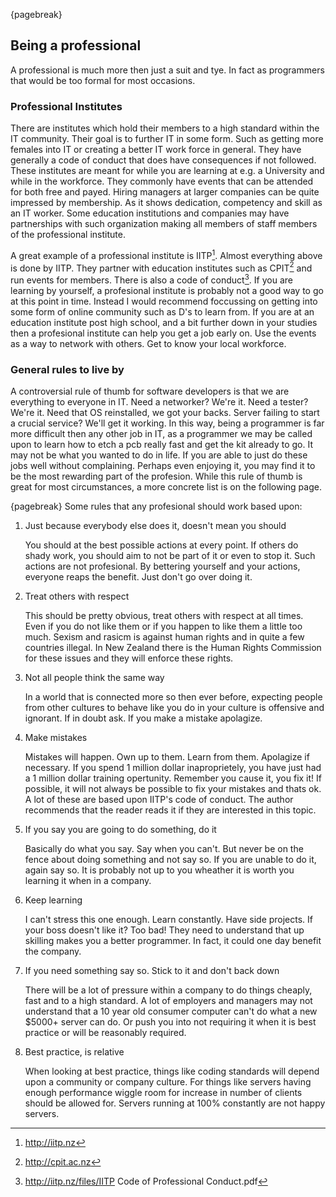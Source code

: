 {pagebreak}

## Being a professional
A professional is much more then just a suit and tye. In fact as programmers that would be too formal for most occasions.

### Professional Institutes
There are institutes which hold their members to a high standard within the IT community. Their goal is to further IT in some form. Such as getting more females into IT or creating a better IT work force in general.
They have generally a code of conduct that does have consequences if not followed.
These institutes are meant for while you are learning at e.g. a University and while in the workforce. They commonly have events that can be attended for both free and payed. Hiring managers at larger companies can be quite impressed by membership. As it shows dedication, competency and skill as an IT worker.
Some education institutions and companies may have partnerships with such organization making all members of staff members of the professional institute.

A great example of a professional institute is IITP[^IITPwebsite]. Almost everything above is done by IITP. They partner with education institutes such as CPIT[^CPITwebsite] and run events for members. There is also a code of conduct[^IITPCodeOfConduct].
If you are learning by yourself, a profesional institute is probably not a good way to go at this point in time. Instead I would recommend foccussing on getting into some form of online community such as D's to learn from. If you are at an education institute post high school, and a bit further down in your studies then a profesional institute can help you get a job early on. Use the events as a way to network with others. Get to know your local workforce.

### General rules to live by
A controversial rule of thumb for software developers is that we are everything to everyone in IT. Need a networker? We're it. Need a tester? We're it. Need that OS reinstalled, we got your backs. Server failing to start a crucial service? We'll get it working.
In this way, being a programmer is far more difficult then any other job in IT, as a programmer we may be called upon to learn how to etch a pcb really fast and get the kit already to go. It may not be what you wanted to do in life. If you are able to just do these jobs well without complaining. Perhaps even enjoying it, you may find it to be the most rewarding part of the profesion.
While this rule of thumb is great for most circumstances, a more concrete list is on the following page.

{pagebreak}
Some rules that any profesional should work based upon:

1. Just because everybody else does it, doesn't mean you should

   You should at the best possible actions at every point. If others do shady work, you should aim to not be part of it or even to stop it. Such actions are not profesional. By bettering yourself and your actions, everyone reaps the benefit. Just don't go over doing it.
2. Treat others with respect

   This should be pretty obvious, treat others with respect at all times. Even if you do not like them or if you happen to like them a little too much. Sexism and rasicm is against human rights and in quite a few countries illegal. In New Zealand there is the Human Rights Commission for these issues and they will enforce these rights.
3. Not all people think the same way

   In a world that is connected more so then ever before, expecting people from other cultures to behave like you do in your culture is offensive and ignorant. If in doubt ask. If you make a mistake apolagize.
4. Make mistakes

   Mistakes will happen. Own up to them. Learn from them. Apolagize if necessary. If you spend 1 million dollar inaproprietely, you have just had a 1 million dollar training opertunity. Remember you cause it, you fix it! If possible, it will not always be possible to fix your mistakes and thats ok.
A lot of these are based upon IITP's code of conduct. The author recommends that the reader reads it if they are interested in this topic.
5. If you say you are going to do something, do it

   Basically do what you say. Say when you can't. But never be on the fence about doing something and not say so. If you are unable to do it, again say so. It is probably not up to you wheather it is worth you learning it when in a company.
6. Keep learning

   I can't stress this one enough. Learn constantly. Have side projects. If your boss doesn't like it? Too bad! They need to understand that up skilling makes you a better programmer. In fact, it could one day benefit the company.
7. If you need something say so. Stick to it and don't back down

   There will be a lot of pressure within a company to do things cheaply, fast and to a high standard. A lot of employers and managers may not understand that a 10 year old consumer computer can't do what a new $5000+ server can do. Or push you into not requiring it when it is best practice or will be reasonably required.
8. Best practice, is relative

   When looking at best practice, things like coding standards will depend upon a community or company culture. For things like servers having enough performance wiggle room for increase in number of clients should be allowed for. Servers running at 100% constantly are not happy servers.

[^IITPwebsite]: http://iitp.nz
[^IITPCodeOfConduct]: http://iitp.nz/files/IITP Code of Professional Conduct.pdf
[^CPITwebsite]: http://cpit.ac.nz